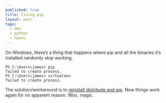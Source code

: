```yaml
---
published: true
title: Fixing pip
layout: post
tags: 
  - dev
  - python
  - howto
---
```


On Windows, there’s a thing that happens where pip and all the binaries it’s installed randomly stop working.

```
PS C:\Users\james> pip
failed to create process.
PS C:\Users\james> virtualenv
failed to create process.
```
The solution/workaround is to [reinstall distribute and pip](http://docs.python-guide.org/en/latest/starting/install/win/#distribute-pip). Now things work again for no apparent reason. Woo, magic.